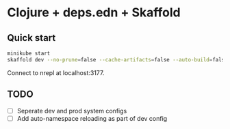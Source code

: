 # Clojure + deps.edn + Skaffold

## Quick start

```sh
minikube start
skaffold dev --no-prune=false --cache-artifacts=false --auto-build=false
```

Connect to nrepl at localhost:3177.

## TODO

- [ ] Seperate dev and prod system configs
- [ ] Add auto-namespace reloading as part of dev config
